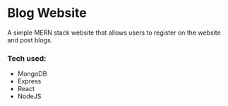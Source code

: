 # Blog Website
A simple MERN stack website that allows users to register on the website and post blogs.

### Tech used:
- MongoDB
- Express
- React
- NodeJS
